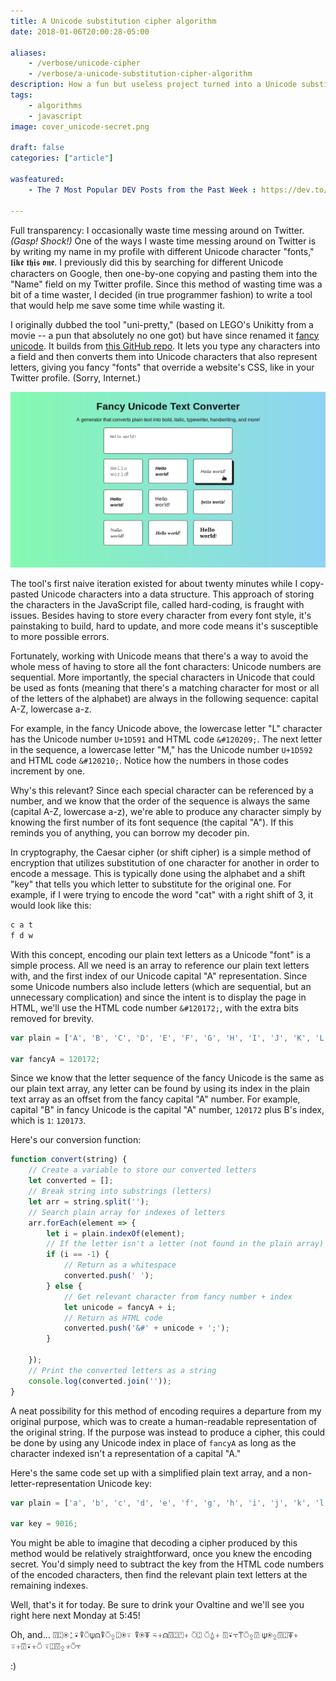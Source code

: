 ```yaml
---
title: A Unicode substitution cipher algorithm
date: 2018-01-06T20:00:28-05:00

aliases:
    - /verbose/unicode-cipher
    - /verbose/a-unicode-substitution-cipher-algorithm
description: How a fun but useless project turned into a Unicode substitution cipher algorithm.
tags:
    - algorithms
    - javascript
image: cover_unicode-secret.png
 
draft: false
categories: ["article"]

wasfeatured:
    - The 7 Most Popular DEV Posts from the Past Week : https://dev.to/thepracticaldev/the-7-most-popular-dev-posts-from-the-past-week-52d4

---
```


Full transparency: I occasionally waste time messing around on Twitter. *(Gasp! Shock!)* One of the ways I waste time messing around on Twitter is by writing my name in my profile with different Unicode character "fonts," 𝖑𝖎𝖐𝖊 𝖙𝖍𝖎𝖘 𝖔𝖓𝖊. I previously did this by searching for different Unicode characters on Google, then one-by-one copying and pasting them into the "Name" field on my Twitter profile. Since this method of wasting time was a bit of a time waster, I decided (in true programmer fashion) to write a tool that would help me save some time while wasting it.

I originally dubbed the tool "uni-pretty," (based on LEGO's Unikitty from a movie -- a pun that absolutely no one got) but have since renamed it [fancy unicode](https://fancyunicode.com). It builds from [this GitHub repo](https://github.com/victoriadrake/fancy-unicode). It lets you type any characters into a field and then converts them into Unicode characters that also represent letters, giving you fancy "fonts" that override a website's CSS, like in your Twitter profile. (Sorry, Internet.)

![fancy-unicode screenshot](screenshot.png#screenshot)

The tool's first naive iteration existed for about twenty minutes while I copy-pasted Unicode characters into a data structure. This approach of storing the characters in the JavaScript file, called hard-coding, is fraught with issues. Besides having to store every character from every font style, it's painstaking to build, hard to update, and more code means it's susceptible to more possible errors.

Fortunately, working with Unicode means that there's a way to avoid the whole mess of having to store all the font characters: Unicode numbers are sequential. More importantly, the special characters in Unicode that could be used as fonts (meaning that there's a matching character for most or all of the letters of the alphabet) are always in the following sequence: capital A-Z, lowercase a-z.

For example, in the fancy Unicode above, the lowercase letter "L" character has the Unicode number `U+1D591` and HTML code `&#120209;`. The next letter in the sequence, a lowercase letter "M," has the Unicode number `U+1D592` and HTML code `&#120210;`. Notice how the numbers in those codes increment by one.

Why's this relevant? Since each special character can be referenced by a number, and we know that the order of the sequence is always the same (capital A-Z, lowercase a-z), we're able to produce any character simply by knowing the first number of its font sequence (the capital "A"). If this reminds you of anything, you can borrow my decoder pin.

In cryptography, the Caesar cipher (or shift cipher) is a simple method of encryption that utilizes substitution of one character for another in order to encode a message. This is typically done using the alphabet and a shift "key" that tells you which letter to substitute for the original one. For example, if I were trying to encode the word "cat" with a right shift of 3, it would look like this:

```bash
c a t
f d w
```

With this concept, encoding our plain text letters as a Unicode "font" is a simple process. All we need is an array to reference our plain text letters with, and the first index of our Unicode capital "A" representation. Since some Unicode numbers also include letters (which are sequential, but an unnecessary complication) and since the intent is to display the page in HTML, we'll use the HTML code number `&#120172;`, with the extra bits removed for brevity.

```js
var plain = ['A', 'B', 'C', 'D', 'E', 'F', 'G', 'H', 'I', 'J', 'K', 'L', 'M', 'N', 'O', 'P', 'Q', 'R', 'S', 'T', 'U', 'V', 'W', 'X', 'Y', 'Z', 'a', 'b', 'c', 'd', 'e', 'f', 'g', 'h', 'i', 'j', 'k', 'l', 'm', 'n', 'o', 'p', 'q', 'r', 's', 't', 'u', 'v', 'w', 'x', 'y', 'z'];

var fancyA = 120172;
```

Since we know that the letter sequence of the fancy Unicode is the same as our plain text array, any letter can be found by using its index in the plain text array as an offset from the fancy capital "A" number. For example, capital "B" in fancy Unicode is the capital "A" number, `120172` plus B's index, which is `1`: `120173`.

Here's our conversion function:

```js
function convert(string) {
    // Create a variable to store our converted letters
    let converted = [];
    // Break string into substrings (letters)
    let arr = string.split('');
    // Search plain array for indexes of letters
    arr.forEach(element => {
        let i = plain.indexOf(element);
        // If the letter isn't a letter (not found in the plain array)
        if (i == -1) {
            // Return as a whitespace
            converted.push(' ');
        } else {
            // Get relevant character from fancy number + index
            let unicode = fancyA + i;
            // Return as HTML code
            converted.push('&#' + unicode + ';');
        }

    });
    // Print the converted letters as a string
    console.log(converted.join(''));
}
```

A neat possibility for this method of encoding requires a departure from my original purpose, which was to create a human-readable representation of the original string. If the purpose was instead to produce a cipher, this could be done by using any Unicode index in place of `fancyA` as long as the character indexed isn't a representation of a capital "A."

Here's the same code set up with a simplified plain text array, and a non-letter-representation Unicode key:

```js
var plain = ['a', 'b', 'c', 'd', 'e', 'f', 'g', 'h', 'i', 'j', 'k', 'l', 'm', 'n', 'o', 'p', 'q', 'r', 's', 't', 'u', 'v', 'w', 'x', 'y', 'z'];

var key = 9016;
```

You might be able to imagine that decoding a cipher produced by this method would be relatively straightforward, once you knew the encoding secret. You'd simply need to subtract the key from the HTML code numbers of the encoded characters, then find the relevant plain text letters at the remaining indexes.

Well, that's it for today. Be sure to drink your Ovaltine and we'll see you right here next Monday at 5:45!

Oh, and... ⍔⍠⍟⍘⍣⍒⍥⍦⍝⍒⍥⍚⍠⍟⍤ ⍒⍟⍕ ⍨⍖⍝⍔⍠⍞⍖ ⍥⍠ ⍥⍙⍖ ⍔⍣⍪⍡⍥⍚⍔ ⍦⍟⍚⍔⍠⍕⍖ ⍤⍖⍔⍣⍖⍥ ⍤⍠⍔⍚⍖⍥⍪

:)
